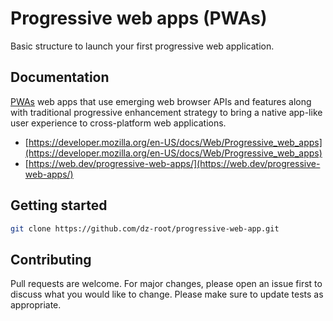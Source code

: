 # Progressive web apps (PWAs)
Basic structure to launch your first progressive web application.

## Documentation
[PWAs](https://developer.mozilla.org/en-US/docs/Web/Progressive_web_apps)  web apps that use emerging web browser APIs and features along with traditional progressive enhancement strategy to bring a native app-like user experience to cross-platform web applications.

* [https://developer.mozilla.org/en-US/docs/Web/Progressive_web_apps](https://developer.mozilla.org/en-US/docs/Web/Progressive_web_apps)
* [https://web.dev/progressive-web-apps/](https://web.dev/progressive-web-apps/)

## Getting started
```bash
git clone https://github.com/dz-root/progressive-web-app.git
```

## Contributing
Pull requests are welcome. For major changes, please open an issue first to discuss what you would like to change.
Please make sure to update tests as appropriate.
